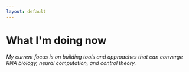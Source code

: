 ```yaml
---
layout: default
---
```

# What I'm doing now 
_My current focus is on building tools and approaches that can converge RNA biology, neural computation, and control theory._
